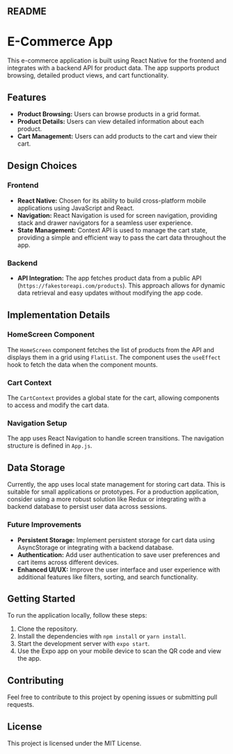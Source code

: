 ## README

# E-Commerce App

This e-commerce application is built using React Native for the frontend and integrates with a backend API for product data. The app supports product browsing, detailed product views, and cart functionality.

## Features

- **Product Browsing:** Users can browse products in a grid format.
- **Product Details:** Users can view detailed information about each product.
- **Cart Management:** Users can add products to the cart and view their cart.

## Design Choices

### Frontend

- **React Native:** Chosen for its ability to build cross-platform mobile applications using JavaScript and React.
- **Navigation:** React Navigation is used for screen navigation, providing stack and drawer navigators for a seamless user experience.
- **State Management:** Context API is used to manage the cart state, providing a simple and efficient way to pass the cart data throughout the app.

### Backend

- **API Integration:** The app fetches product data from a public API (`https://fakestoreapi.com/products`). This approach allows for dynamic data retrieval and easy updates without modifying the app code.

## Implementation Details

### HomeScreen Component

The `HomeScreen` component fetches the list of products from the API and displays them in a grid using `FlatList`. The component uses the `useEffect` hook to fetch the data when the component mounts.

### Cart Context

The `CartContext` provides a global state for the cart, allowing components to access and modify the cart data.

### Navigation Setup

The app uses React Navigation to handle screen transitions. The navigation structure is defined in `App.js`.

## Data Storage

Currently, the app uses local state management for storing cart data. This is suitable for small applications or prototypes. For a production application, consider using a more robust solution like Redux or integrating with a backend database to persist user data across sessions.

### Future Improvements

- **Persistent Storage:** Implement persistent storage for cart data using AsyncStorage or integrating with a backend database.
- **Authentication:** Add user authentication to save user preferences and cart items across different devices.
- **Enhanced UI/UX:** Improve the user interface and user experience with additional features like filters, sorting, and search functionality.

## Getting Started

To run the application locally, follow these steps:

1. Clone the repository.
2. Install the dependencies with `npm install` or `yarn install`.
3. Start the development server with `expo start`.
4. Use the Expo app on your mobile device to scan the QR code and view the app.

## Contributing

Feel free to contribute to this project by opening issues or submitting pull requests.

## License

This project is licensed under the MIT License.
